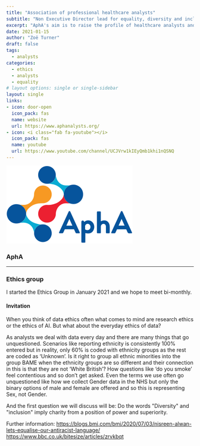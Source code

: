 ```yaml
---
title: "Association of professional healthcare analysts"
subtitle: "Non Executive Director lead for equality, diversity and inclusion"
excerpt: "AphA's aim is to raise the profile of healthcare analysts and provide a professional support network."
date: 2021-01-15
author: "Zoë Turner"
draft: false
tags:
  - analysts
categories:
  - ethics
  - analysts
  - equality
# layout options: single or single-sidebar
layout: single
links:
- icon: door-open
  icon_pack: fas
  name: website
  url: https://www.aphanalysts.org/
- icon: <i class="fab fa-youtube"></i>
  icon_pack: fas
  name: youtube
  url: https://www.youtube.com/channel/UCJVrw1kIEyQmb1khi1nQSNQ
---
```


![AphA](featured-hex.png)

### AphA
---

### Ethics group

I started the Ethics Group in January 2021 and we hope to meet bi-monthly.

#### Invitation

When you think of data ethics often what comes to mind are research ethics or the ethics of AI. But what about the everyday ethics of data? 

As analysts we deal with data every day and there are many things that go unquestioned. Scenarios like reporting ethnicity is consistently 100% entered but in reality, only 60% is coded with ethnicity groups as the rest are coded as ‘Unknown’. Is it right to group all ethnic minorities into the group BAME when the ethnicity groups are so different and their connection in this is that they are not ‘White British’? How questions like ‘do you smoke’ feel contentious and so don’t get asked. Even the terms we use often go unquestioned like how we collect Gender data in the NHS but only the binary options of male and female are offered and so this is representing Sex, not Gender. 

And the first question we will discuss will be: Do the words "Diversity" and "inclusion" imply charity from a position of power and superiority.

Further information: 
https://blogs.bmj.com/bmj/2020/07/03/nisreen-alwan-lets-equalise-our-antiracist-language/ 
https://www.bbc.co.uk/bitesize/articles/zrvkbqt 
